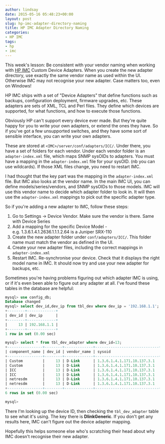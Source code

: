 ```yaml
---
author: lindsay
date: 2015-05-16 05:48:23+00:00
layout: post
slug: hp-imc-adapter-directory-naming
title: HP IMC Adapter Directory Naming
categories:
- HP IMC
tags:
- hp
- imc
---
```


This week's lesson: Be consistent with your vendor naming when working with [HP IMC](https://www.hpe.com/networking/imc/) Custom Device Adapters. When you create the new adapter directory, use exactly the same vendor name as used within the UI. Otherwise IMC may not recognise your new adapter. Case matters too, even on Windows!

HP IMC ships with a set of "Device Adapters" that define functions such as backups, configuration deployment, firmware upgrades, etc. These adapters are sets of XML, TCL and Perl files. They define which devices are supported, for what functions, and how to execute those functions.

Obviously HP can't support every device ever made. But they're quite happy for you to write your own adapters, or extend the ones they have. So if you've got a few unsupported switches, and they have some sort of sensible interface, you can write your own adapters.

These are stored at `<IMC>/server/conf/adapters/ICC/`. Under there, you have a set of folders for each vendor. Under each vendor folder is an `adapter-index.xml` file, which maps SNMP sysOIDs to adapters. You must have a mapping in the `adapter-index.xml` file for your sysOID. (nb you can use wildcards). If those XML files change, you need to restart IMC.

I had thought that the key part was the mapping in the `adapter-index.xml` file. But IMC also looks at the vendor name. In the main IMC UI, you can define models/series/vendors, and SNMP sysOIDs to those models. IMC will use this vendor name to decide which adapter folder to look in. It will then use the `adapter-index.xml` mappings to pick out the specific adapter type.

So if you're adding a new adapter to IMC, follow these steps:

1. Go to Settings -> Device Vendor. Make sure the vendor is there. Same with Device Series
2. Add a mapping for the specific Device Model - e.g. 1.3.6.1.4.1.2636.1.1.1.2.64 is a Juniper SRX-110
3. Create the new adapter folder under `conf/adapters/ICC/`. This folder name must match the vendor as defined in the UI.
4. Create your new adapter files, including the correct mappings in `adapter-index.xml`
5. Restart IMC. Re-synchronise your device. Check that it displays the right model name in IMC. It should now try and use your new adapter for backups, etc.

Sometimes you're having problems figuring out which adapter IMC is using, or if it's even been able to figure out any adapter at all. I've found these tables in the database are helpful:

```sql
mysql> use config_db;
Database changed
mysql> select dev_id,dev_ip from tbl_dev where dev_ip = '192.168.1.1';
+--------+-------------+
| dev_id | dev_ip      |
+--------+-------------+
|     13 | 192.168.1.1 |
+--------+-------------+
1 row in set (0.00 sec)

mysql> select * from tbl_dev_adapter where dev_id=13;
+----------------+--------+-------------+-----------------------------+-----------------+--------------+------------+
| component_name | dev_id | vendor_name | sysoid                      | adapter_name    | adapter_type | error_code |
+----------------+--------+-------------+-----------------------------+-----------------+--------------+------------+
| Custom         |     13 | D-Link      | 1.3.6.1.4.1.171.10.137.3.1  | N/A             |            0 |         18 |
| Custom         |     13 | D-Link      | 1.3.6.1.4.1.171.10.137.3.1  | N/A             |            1 |         18 |
| ICC            |     13 | D-Link      | 1.3.6.1.4.1.171.10.137.3.1  | DlinkGeneric    |            0 |          0 |
| ICC            |     13 | D-Link      | 1.3.6.1.4.1.171.10.137.3.1  | N/A             |            1 |         44 |
| netresdm       |     13 | D-Link      | 1.3.6.1.4.1.171.10.137.3.1  | N/A             |            0 |         18 |
| netresdm       |     13 | D-Link      | 1.3.6.1.4.1.171.10.137.3.1  | N/A             |            1 |         18 |
+----------------+--------+-------------+-----------------------------+-----------------+--------------+------------+
6 rows in set (0.00 sec)

mysql>
```

There I'm looking up the device ID, then checking the `tbl_dev_adapter` table to see what it's using. The key there is **DlinkGeneric**. If you don't get any results here, IMC can't figure out the device adapter mapping.

Hopefully this helps someone else who's scratching their head about why IMC doesn't recognise their new adapter.
